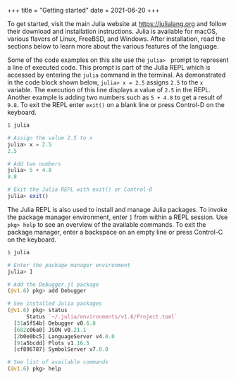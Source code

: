 +++
title = "Getting started"
date = 2021-06-20
+++

To get started, visit the main Julia website at <https://julialang.org> and follow their download and installation instructions. Julia is available for macOS, various flavors of Linux, FreeBSD, and Windows. After installation, read the sections below to learn more about the various features of the language.

Some of the code examples on this site use the `julia> ` prompt to represent a line of executed code. This prompt is part of the Julia REPL which is accessed by entering the `julia` command in the terminal. As demonstrated in the code block shown below, `julia> x = 2.5` assigns `2.5` to the `x` variable. The execution of this line displays a value of `2.5` in the REPL. Another example is adding two numbers such as `5 + 4.8` to get a result of `9.8`. To exit the REPL enter `exit()` on a blank line or press Control-D on the keyboard.

```julia
$ julia

# Assign the value 2.5 to x
julia> x = 2.5
2.5

# Add two numbers
julia> 5 + 4.8
9.8

# Exit the Julia REPL with exit() or Control-D
julia> exit()
```

The Julia REPL is also used to install and manage Julia packages. To invoke the package manager environment, enter `]` from within a REPL session. Use `pkg> help` to see an overview of the available commands. To exit the package manager, enter a backspace on an empty line or press Control-C on the keyboard.

```julia
$ julia

# Enter the package manager environment
julia> ]

# Add the Debugger.jl package
(@v1.6) pkg> add Debugger

# See installed Julia packages
(@v1.6) pkg> status
      Status `~/.julia/environments/v1.6/Project.toml`
  [31a5f54b] Debugger v0.6.8
  [682c06a0] JSON v0.21.1
  [2b0e0bc5] LanguageServer v4.0.0
  [91a5bcdd] Plots v1.16.5
  [cf896787] SymbolServer v7.0.0

# See list of available commands
(@v1.6) pkg> help
```